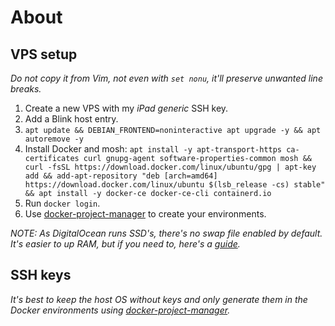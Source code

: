 # About

## VPS setup

_Do not copy it from Vim, not even with `set nonu`, it'll preserve unwanted line breaks._

1. Create a new VPS with my _iPad generic_ SSH key.
2. Add a Blink host entry.
3. `apt update && DEBIAN_FRONTEND=noninteractive apt upgrade -y && apt autoremove -y`
4. Install Docker and mosh:
`apt install -y apt-transport-https ca-certificates curl gnupg-agent software-properties-common mosh && curl -fsSL https://download.docker.com/linux/ubuntu/gpg | apt-key add && add-apt-repository "deb [arch=amd64] https://download.docker.com/linux/ubuntu $(lsb_release -cs) stable" && apt install -y docker-ce docker-ce-cli containerd.io`
5. Run `docker login`.
6. Use [docker-project-manager](htts://github.com/botanicus/docker-project-manager) to create your environments.

_NOTE: As DigitalOcean runs SSD's, there's no swap file enabled by default. It's easier to up RAM, but if you need to, here's a [guide](https://www.digitalocean.com/community/tutorials/how-to-add-swap-space-on-ubuntu-18-04#step-5-–-making-the-swap-file-permanent)._

## SSH keys

_It's best to keep the host OS without keys and only generate them in the Docker environments using [docker-project-manager](htts://github.com/botanicus/docker-project-manager)._
